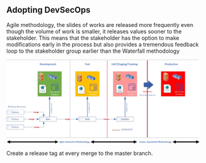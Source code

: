 ## Adopting DevSecOps

Agile methodology, the slides of works are released more frequently even though the volume of work is smaller, it releases values sooner to the stakeholder. This means that the stakeholder has the option to make modifications early in the process but also provides a tremendous feedback loop to the stakeholder group earlier than the Waterfall methodology

<img align="center" width="750" src="../images/physical.jpg">

Create a release tag at every merge to the master branch.